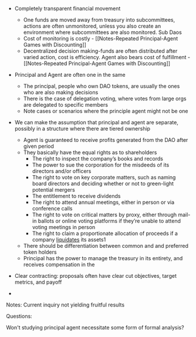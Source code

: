 - Completely transparent financial movement
	- One funds are moved away from treasury into subcommittees, actions are often unmonitored, unless you also create an environment where subcommittees are also monitored. Sub Daos
	- Cost of monitoring is costly - [[Notes-Repeated Principal-Agent Games with Discounting]]
	- Decentralized decision making-funds are often distributed after varied action, cost is efficiency. Agent also bears cost of fulfillment - [[Notes-Repeated Principal-Agent Games with Discounting]]  

- Principal and Agent are often one in the same
	- The principal, people who own DAO tokens, are usually the ones who are also making decisions
	- There is the case of delegation voting, where votes from large orgs are delegated to specific members
	- Note cases or scenarios where the principle agent might not be one

- We can make the assumption that principal and agent are separate, possibly in a structure where there are tiered ownership
	- Agent is guaranteed to receive profits generated from the DAO after given period
	- They basically have the equal rights as to shareholders
		- The right to inspect the company’s books and records
		- The power to sue the corporation for the misdeeds of its directors and/or officers
		- The right to vote on key corporate matters, such as naming board directors and deciding whether or not to green-light potential mergers
		- The entitlement to receive dividends
		- The right to attend annual meetings, either in person or via conference calls
		- The right to vote on critical matters by proxy, either through mail-in ballots or online voting platforms if they’re unable to attend voting meetings in person
		- The right to claim a proportionate allocation of proceeds if a company [liquidates](https://www.investopedia.com/terms/l/liquidate.asp) its assets1
	- There should be differentiation between common and and preferred token holders
	- Principal has the power to manage the treasury in its entirety, and receives compensation in the  

- Clear contracting: proposals often have clear cut objectives, target metrics, and payoff
- 
Notes: Current inquiry not yielding fruitful results

Questions:

Won't studying principal agent necessitate some form of formal analysis?


